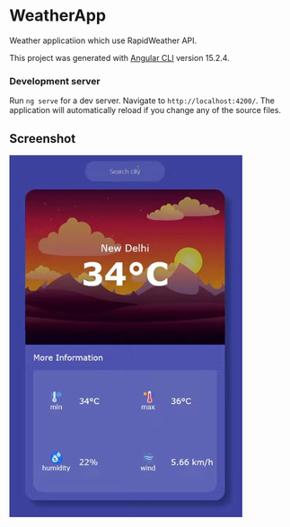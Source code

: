 # WeatherApp

Weather applicatiion which use RapidWeather API.

This project was generated with [Angular CLI](https://github.com/angular/angular-cli) version 15.2.4.

### Development server

Run `ng serve` for a dev server. Navigate to `http://localhost:4200/`. The application will automatically reload if you change any of the source files.

## Screenshot

![WeatherApp](.\weatherApp_ss.jpg?raw=true 'Weather Application')
